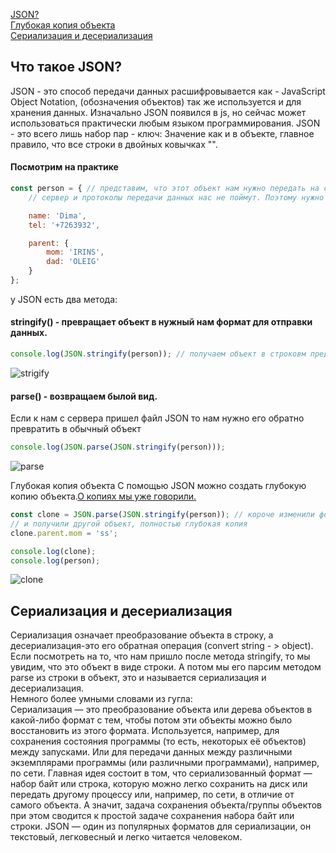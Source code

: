 [JSON?](#json)<br>
[Глубокая копия объекта](#object)<br>
[Сериализация и десериализация](#ser)<br>

## <a name="json"> Что такое JSON? </a>
JSON - это способ передачи данных расшифровывается как - JavaScript Object Notation, (обозначения объектов)
так же используется и для хранения данных.
Изначально JSON появился в  js, но сейчас может использоваться практически любым языком программирования.
JSON - это всего лишь набор пар - ключ: Значение как и в объекте, главное правило, что все строки в двойных ковычках "".

#### Посмотрим на практике
```javaScript
const person = { // представим, что этот объект нам нужно передать на сервер, на бекенд. На прямую объект мы не можем отправить
    // сервер и протоколы передачи данных нас не поймут. Поэтому нужно превратить в один из вариантов который можно транспортировать.

    name: 'Dima',
    tel: '+7263932',

    parent: {
        mom: 'IRINS',
        dad: 'OLEIG'
    }
};
```
у JSON есть два метода:
#### stringify() - превращает объект в нужный нам формат для отправки данных.
```javaScript
console.log(JSON.stringify(person)); // получаем объект в строковм представлении в котором все в "" кавычках
```
![strigify](https://github.com/Aquariids/MyJS/blob/main/app/img/stringify.png)<br>
#### parse() - возвращаем былой вид.
Если к нам с сервера пришел файл JSON то нам нужно его обратно превратить в обычный объект
```javaScript
console.log(JSON.parse(JSON.stringify(person))); 
```
![parse](https://github.com/Aquariids/MyJS/blob/main/app/img/parse.png)<br>

<a name="object"> Глубокая копия объекта </a>
С помощью JSON можно создать глубокую копию объекта.[О копиях мы уже говорили.](https://github.com/Aquariids/MyJS/blob/main/app/Programming/Basic%20js/Copying%20objects%20and%20links.md#-%D1%81%D0%BE%D0%B7%D0%B4%D0%B0%D0%B4%D0%B8%D0%BC-%D0%BF%D0%BE%D0%B2%D0%B5%D1%80%D1%85%D0%BD%D0%BE%D1%81%D1%82%D0%BD%D1%83%D1%8E-%D0%BA%D0%BE%D0%BF%D0%B8%D1%8E-%D0%BE%D0%B1%D1%8A%D0%B5%D0%BA%D1%82%D0%B0-)
```javaScript
const clone = JSON.parse(JSON.stringify(person)); // короче изменили формат объекта, а потом распарсили в переменную clone
// и получили другой объект, полностью глубокая копия
clone.parent.mom = 'ss';

console.log(clone);
console.log(person);
```
![clone](https://github.com/Aquariids/MyJS/blob/main/app/img/clone.png)<br>

## <a name="ser"> Сериализация и десериализация </a>
Сериализация означает преобразование объекта в строку,
а десериализация-это его обратная операция (convert string - > object).
Если посмотреть на то, что нам пришло после метода stringify, то мы увидим, что это объект в виде строки.
А потом мы его парсим методом parse из строки в объект, это и называется сериализация и десериализация.<br>
Немного более умными словами из гугла:<br>
Сериализация — это преобразование объекта или дерева объектов в какой-либо формат с тем, чтобы потом эти объекты можно было восстановить из этого формата.
Используется, например, для сохранения состояния программы (то есть, некоторых её объектов) между запусками. Или для передачи данных между различными экземплярами
программы (или различными программами), например, по сети.
Главная идея состоит в том, что сериализованный формат — набор байт или строка, которую можно легко сохранить на диск или передать другому процессу или, например, по сети,
в отличие от самого объекта. А значит, задача сохранения объекта/группы объектов при этом сводится к простой задаче сохранения набора байт или строки.
JSON — один из популярных форматов для сериализации, он текстовый, легковесный и легко читается человеком.
